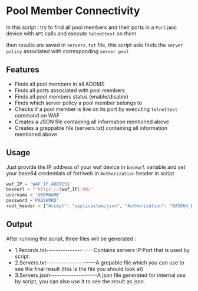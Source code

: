# Pool Member Connectivity

In this script i try to find all pool members and their ports in a `FortiWeb` device with `API` calls and execute `telnettest` on them.

then results are saved in `servers.txt` file, this script aslo finds the `server policy` associated with corresponding `server pool`

## Features
- Finds all pool members in all ADOMS
- Finds all ports associated with pool members
- Finds all pool members status (enable/disable)
- Finds which server policy a pool member belongs to
- Checks if a pool member is live on its port by executing `telnettest` command on WAF
- Creates a JSON file containing all information mentioned above
- Creates a greppable file (servers.txt) containing all information mentioned above

## Usage

Just provide the IP address of your waf device in `baseurl` variable and set your base64 credentials of fortiweb in `Authorization` header in script

```python
waf_IP = 'WAF_IP_ADDRESS'
baseurl = f'https://{waf_IP}:90/'
username = 'USERNAME'
password ='PASSWORD'
root_header = {"Accept": "applicaiton/json", "Authorization": "BASE64_ENCODED_CREDS_OF_ROOT_ADOM"} #(username:password:root)
```

## Output

After running the script, three files will be generated :
- 1.Records.txt--------------------Contains servers IP:Port that is used by script.
- 2.Servers.txt---------------------A grepable file which you can use to see the final result (this is the file you should look at)
- 3.Servers.json--------------------A json file generated for internal use by script, you can also use it to see the result as json.
